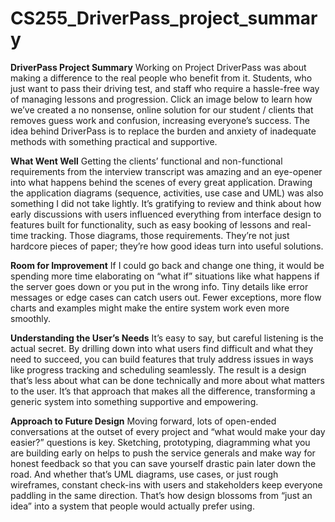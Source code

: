 # CS255_DriverPass_project_summary

__DriverPass Project Summary__
Working on Project DriverPass was about making a difference to the real people who benefit from it. Students, who just want to pass their driving test, and staff who require a hassle-free way of managing lessons and progression. Click an image below to learn how we’ve created a no nonsense, online solution for our student / clients that removes guess work and confusion, increasing everyone’s success. The idea behind DriverPass is to replace the burden and anxiety of inadequate methods with something practical and supportive. 

__What Went Well__
Getting the clients’ functional and non-functional requirements from the interview transcript was amazing and an eye-opener into what happens behind the scenes of every great application. Drawing the application diagrams (sequence, activities, use case and UML) was also something I did not take lightly. 
It’s gratifying to review and think about how early discussions with users influenced everything from interface design to features built for functionality, such as easy booking of lessons and real-time tracking. Those diagrams, those requirements. They’re not just hardcore pieces of paper; they’re how good ideas turn into useful solutions. 

__Room for Improvement__
If I could go back and change one thing, it would be spending more time elaborating on “what if” situations like what happens if the server goes down or you put in the wrong info. Tiny details like error messages or edge cases can catch users out. Fewer exceptions, more flow charts and examples might make the entire system work even more smoothly. 

__Understanding the User’s Needs__
It’s easy to say, but careful listening is the actual secret. By drilling down into what users find difficult and what they need to succeed, you can build features that truly address issues in ways like progress tracking and scheduling seamlessly. The result is a design that’s less about what can be done technically and more about what matters to the user. It’s that approach that makes all the difference, transforming a generic system into something supportive and empowering. 

__Approach to Future Design__
Moving forward, lots of open-ended conversations at the outset of every project and “what would make your day easier?” questions is key. Sketching, prototyping, diagramming what you are building early on helps to push the service generals and make way for honest feedback so that you can save yourself drastic pain later down the road. And whether that’s UML diagrams, use cases, or just rough wireframes, constant check-ins with users and stakeholders keep everyone paddling in the same direction. That’s how design blossoms from “just an idea” into a system that people would actually prefer using.
